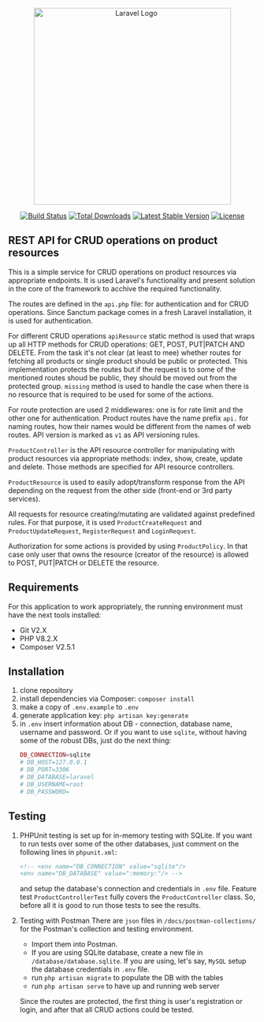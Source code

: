 <p align="center"><a href="https://laravel.com" target="_blank"><img src="https://raw.githubusercontent.com/laravel/art/master/logo-lockup/5%20SVG/2%20CMYK/1%20Full%20Color/laravel-logolockup-cmyk-red.svg" width="400" alt="Laravel Logo"></a></p>

<p align="center">
<a href="https://github.com/laravel/framework/actions"><img src="https://github.com/laravel/framework/workflows/tests/badge.svg" alt="Build Status"></a>
<a href="https://packagist.org/packages/laravel/framework"><img src="https://img.shields.io/packagist/dt/laravel/framework" alt="Total Downloads"></a>
<a href="https://packagist.org/packages/laravel/framework"><img src="https://img.shields.io/packagist/v/laravel/framework" alt="Latest Stable Version"></a>
<a href="https://packagist.org/packages/laravel/framework"><img src="https://img.shields.io/packagist/l/laravel/framework" alt="License"></a>
</p>

## REST API for CRUD operations on product resources

This is a simple service for CRUD operations on product resources via appropriate endpoints. It is used Laravel's functionality and present solution in the core of the framework to acchive the required functionality.

The routes are defined in the `api.php` file: for authentication and for CRUD operations. Since Sanctum package comes in a fresh Laravel installation, it is used for authentication.

For different CRUD operations `apiResource` static method is used that wraps up all HTTP methods for CRUD operations: GET, POST, PUT|PATCH AND DELETE. From the task it's not clear (at least to mee) whether routes for fetching all products or single product should be public or protected. This implementation protects the routes but if the request is to some of the mentioned routes shoud be public, they should be moved out from the protected group. `missing` method is used to handle the case when there is no resource that is required to be used for some of the actions.

For route protection are used 2 middlewares: one is for rate limit and the other one for authentication. Product routes have the name prefix `api.` for naming routes, how their names would be different from the names of web routes. API version is marked as `v1` as API versioning rules.

`ProductController` is the API resource controller for manipulating with product resources via appropriate methods: index, show, create, update and delete. Those methods are specified for API resource controllers.

`ProductResource` is used to easily adopt/transform response from the API depending on the request from the other side (front-end or 3rd party services).

All requests for resource creating/mutating are validated against predefined rules. For that purpose, it is used `ProductCreateRequest` and `ProductUpdateRequest`, `RegisterRequest` and `LoginRequest`.

Authorization for some actions is provided by using `ProductPolicy`. In that case only user that owns the resource (creator of the resource) is allowed to POST, PUT|PATCH or DELETE the resource.

## Requirements

For this application to work appropriately, the running environment must have the next tools installed:
- Git V2.X
- PHP V8.2.X
- Composer V2.5.1

## Installation

1. clone repository
2. install dependencies via Composer: `composer install`
3. make a copy of `.env.example` to `.env`
4. generate application key: `php artisan key:generate`
5. in `.env` insert information about DB - connection, database name, username and password. Or if you want to use `sqlite`, without having some of the robust DBs, just do the next thing:
    ```php
    DB_CONNECTION=sqlite
    # DB_HOST=127.0.0.1
    # DB_PORT=3306
    # DB_DATABASE=laravel
    # DB_USERNAME=root
    # DB_PASSWORD=
    ```

## Testing

1. PHPUnit testing is set up for in-memory testing with SQLite. If you want to run tests over some of the other databases, just comment on the following lines in `phpunit.xml`:
    ```xml
    <!-- <env name="DB_CONNECTION" value="sqlite"/>
    <env name="DB_DATABASE" value=":memory:"/> -->
    ```
    and setup the database's connection and credentials in `.env` file.
    Feature test `ProductControllerTest` fully covers the `ProductController` class. So, before all it is good to run those tests to see the results.

2. Testing with Postman
    There are `json` files in `/docs/postman-collections/` for the Postman's collection and testing environment.
    - Import them into Postman.
    - If you are using SQLite database, create a new file in `/database/database.sqlite`. If you are using, let's say, `MySQL` setup the database credentials in `.env` file.
    - run `php artisan migrate` to populate the DB with the tables
    - run `php artisan serve` to have up and running web server

    Since the routes are protected, the first thing is user's registration or login, and after that all CRUD actions could be tested.

